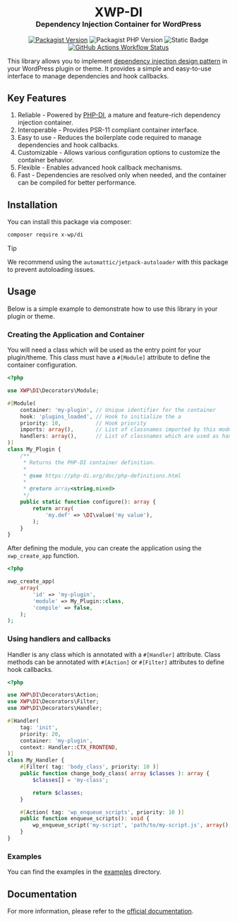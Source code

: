<div align="center">

<h1 align="center" style="border-bottom: none; margin-bottom: 0px">XWP-DI</h1>
<h3 align="center" style="margin-top: 0px">Dependency Injection Container for WordPress</h3>

[![Packagist Version](https://img.shields.io/packagist/v/x-wp/di?label=Release&style=flat-square)](https://packagist.org/packages/x-wp/di)
![Packagist PHP Version](https://img.shields.io/packagist/dependency-v/x-wp/di/php?label=PHP&logo=php&logoColor=white&logoSize=auto&style=flat-square)
![Static Badge](https://img.shields.io/badge/WP-%3E%3D6.4-3858e9?style=flat-square&logo=wordpress&logoSize=auto)
[![GitHub Actions Workflow Status](https://img.shields.io/github/actions/workflow/status/x-wp/di/release.yml?label=Build&event=push&style=flat-square&logo=githubactions&logoColor=white&logoSize=auto)](https://github.com/x-wp/di/actions/workflows/release.yml)

</div>

This library allows you to implement [dependency injection design pattern](https://en.wikipedia.org/wiki/Dependency_injection) in your WordPress plugin or theme. It provides a simple and easy-to-use interface to manage dependencies and hook callbacks.

## Key Features

1. Reliable - Powered by [PHP-DI](https://php-di.org/), a mature and feature-rich dependency injection container.
2. Interoperable - Provides PSR-11 compliant container interface.
3. Easy to use - Reduces the boilerplate code required to manage dependencies and hook callbacks.
4. Customizable - Allows various configuration options to customize the container behavior.
5. Flexible - Enables advanced hook callback mechanisms.
6. Fast - Dependencies are resolved only when needed, and the container can be compiled for better performance.

## Installation

You can install this package via composer:

```bash
composer require x-wp/di
```

> [!TIP]
> We recommend using the `automattic/jetpack-autoloader` with this package to prevent autoloading issues.

## Usage

Below is a simple example to demonstrate how to use this library in your plugin or theme.

### Creating the Application and Container

You will need a class which will be used as the entry point for your plugin/theme. This class must have a `#[Module]` attribute to define the container configuration.

```php
<?php

use XWP\DI\Decorators\Module;

#[Module(
    container: 'my-plugin', // Unique identifier for the container
    hook: 'plugins_loaded', // Hook to initialize the a
    priority: 10,           // Hook priority
    imports: array(),       // List of classnames imported by this module
    handlers: array(),      // List of classnames which are used as handlers
)]
class My_Plugin {
    /**
     * Returns the PHP-DI container definition.
     *
     * @see https://php-di.org/doc/php-definitions.html
     *
     * @return array<string,mixed>
     */
    public static function configure(): array {
        return array(
            'my.def' => \DI\value('my value'),
        );
    }
}
```

After defining the module, you can create the application using the `xwp_create_app` function.

```php
<?php

xwp_create_app(
    array(
        'id' => 'my-plugin',
        'module' => My_Plugin::class,
        'compile' => false,
    );
);

```

### Using handlers and callbacks

Handler is any class which is annotated with a `#[Handler]` attribute. Class methods can be annotated with `#[Action]` or `#[Filter]` attributes to define hook callbacks.

```php
<?php

use XWP\DI\Decorators\Action;
use XWP\DI\Decorators\Filter;
use XWP\DI\Decorators\Handler;

#[Handler(
    tag: 'init',
    priority: 20,
    container: 'my-plugin',
    context: Handler::CTX_FRONTEND,
)]
class My_Handler {
    #[Filter( tag: 'body_class', priority: 10 )]
    public function change_body_class( array $classes ): array {
        $classes[] = 'my-class';

        return $classes;
    }

    #[Action( tag: 'wp_enqueue_scripts', priority: 10 )]
    public function enqueue_scripts(): void {
        wp_enqueue_script('my-script', 'path/to/my-script.js', array(), '1.0', true);
    }
}
```

### Examples

You can find the examples in the [examples](https://github.com/x-wp/di/tree/master/examples) directory.

## Documentation

For more information, please refer to the [official documentation](https://extended.wp.rs/dependency-injection).
